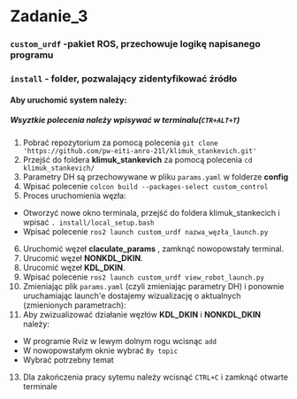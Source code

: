 # Zadanie_3

### `custom_urdf` -pakiet ROS, przechowuje logikę napisanego programu
### `install` - folder, pozwalający zidentyfikować źródło
#### Aby uruchomić system należy:
##### Wsyztkie polecenia należy wpisywać w terminalu(`CTR+ALT+T`)
1. Pobrać repozytorium za pomocą polecenia `git clone 'https://github.com/pw-eiti-anro-21l/klimuk_stankevich.git'`
2. Przejść do foldera **klimuk_stankevich** za pomocą polecenia `cd klimuk_stankevich/`
3. Parametry DH są przechowywane w pliku `params.yaml` w folderze **config**
4. Wpisać polecenie `colcon build --packages-select custom_control`
5. Proces uruchomienia węzła:
  - Otworzyć nowe okno terminala, przejść do foldera klimuk_stankecich i wpisać `. install/local_setup.bash `
  - Wpisać polecenie `ros2 launch custom_urdf nazwa_węzła_launch.py` 
6. Uruchomić węzeł **claculate_params** , zamknąć nowopowstały terminal.
7. Urucomić węzeł **NONKDL_DKIN**.
8. Urucomić węzeł **KDL_DKIN**.
9. Wpisać polecenie `ros2 launch custom_urdf view_robot_launch.py `
10. Zmieniając plik `params.yaml` (czyli zmieniając parametry DH) i ponownie uruchamiając launch'e dostajemy wizualizację o aktualnych (zmienionych parametrach):
11. Aby zwizualizować działanie węzłów **KDL_DKIN** i **NONKDL_DKIN** należy:
  - W programie Rviz w lewym dolnym rogu wcisnąc `add`
  - W nowopowstałym oknie wybrać `By topic`
  - Wybrać potrzebny temat
13. Dla zakończenia pracy sytemu należy wcisnąć `CTRL+C` i zamknąć otwarte terminale
